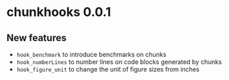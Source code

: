 # chunkhooks 0.0.1

## New features

* `hook_benchmark` to introduce benchmarks on chunks
* `hook_numberLines` to number lines on code blocks generated by chunks
* `hook_figure_unit` to change the unit of figure sizes from inches
